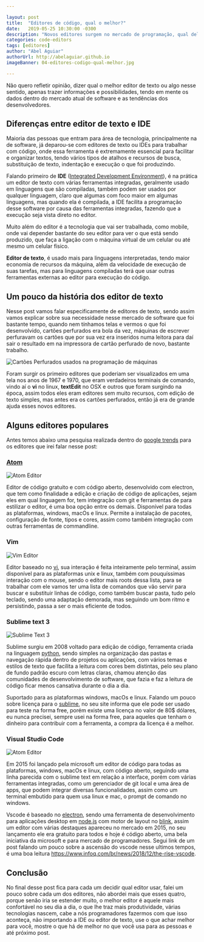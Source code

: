 ```yaml
---

layout: post
title:  "Editores de código, qual o melhor?"
date:   2019-05-25 10:30:00 -0300
description: "Novos editores surgem no mercado de programação, qual deles tem destaque nos dias de hoje"
categories: code-editors
tags: [editores]
author: "Abel Aguiar"
authorUrl: http://abelaguiar.github.io
imageBanner: 04-editores-codigo-qual-melhor.jpg

---
```


Não quero refletir opinião, dizer qual o melhor editor de texto ou algo nesse sentido, apenas trazer informações e possibilidades, tendo em mente os dados dentro do mercado atual de software e as tendências dos desenvolvedores.

## Diferenças entre editor de texto e IDE

Maioria das pessoas que entram para área de tecnologia, principalmente na de software, já deparou-se com editores de texto ou IDEs para trabalhar com código, onde essa ferramenta é extremamente essencial para facilitar e organizar textos, tendo vários tipos de atalhos e recursos de busca, substituição de texto, indentação e execução o que foi produzindo.

Falando primeiro de **IDE** ([Integrated Development Environment][IDE]), é na prática um editor de texto com várias ferramentas integradas, geralmente usado em linguagens que são compiladas, também podem ser usados por qualquer linguagem, claro que algumas com foco maior em algumas linguagens, mas quando ela é compilada, a IDE facilita a programação desse software por causa das ferramentas integradas, fazendo que a execução seja vista direto no editor.

[IDE]: https://en.wikipedia.org/wiki/Integrated_development_environment

Muito além do editor é a tecnologia que vai ser trabalhada, como mobile, onde vai depender bastante do seu editor para ver o que está sendo produzido, que faça a ligação com o máquina virtual de um celular ou até mesmo um celular físico. 

**Editor de texto**, é usado mais para linguagens interpretadas, tendo maior economia de recursos da máquina, além da velocidade de execução de suas tarefas, mas para linguagens compiladas terá que usar outras ferramentas externas ao editor para execução do código.

## Um pouco da história dos editor de texto

Nesse post vamos falar especificamente de editores de texto, sendo assim vamos explicar sobre sua necessidade nesse mercado de software que foi bastante tempo, quando nem tínhamos telas e vermos o que foi desenvolvido, cartões perfurados era bola da vez, máquinas de escrever perfuravam os cartões que por sua vez era inseridos numa leitora para daí sair o resultado em na impressora de cartão perfurado de novo, bastante trabalho.

<img class="img-fluid" src="https://abelaguiar.github.io/blog/assets/img/posts/04-editor-codigo-qual-melhor/cartao-perfurado.png" alt="Cartões Perfurados usados na programação de máquinas">

Foram surgir os primeiro editores que poderiam ser visualizados em uma tela nos anos de 1967 e 1970, que eram verdadeiros terminais de comando, vindo aí o **vi** no linux, **textEdit** no OSX e outros que foram surgindo na época, assim todos eles eram editores sem muito recursos, com edição de texto simples, mas antes era os cartões perfurados, então já era de grande ajuda esses novos editores. 

## Alguns editores populares

Antes temos abaixo uma pesquisa realizada dentro do [google trends][google-trends] para os editores que irei falar nesse post:

[google-trends]: https://trends.google.com/trends

<script type="text/javascript" src="https://ssl.gstatic.com/trends_nrtr/1754_RC01/embed_loader.js"></script> <script type="text/javascript"> trends.embed.renderExploreWidget("TIMESERIES", {"comparisonItem":[{"keyword":"Sublime text 3","geo":"BR","time":"today 12-m"},{"keyword":"Atom Editor","geo":"BR","time":"today 12-m"},{"keyword":"Vim Editor","geo":"BR","time":"today 12-m"},{"keyword":"Vscode","geo":"BR","time":"today 12-m"}],"category":0,"property":""}, {"exploreQuery":"geo=BR&q=Sublime%20text%203,Atom%20Editor,Vim%20Editor,Vscode&date=today 12-m,today 12-m,today 12-m,today 12-m","guestPath":"https://trends.google.com:443/trends/embed/"}); </script>

### [Atom][atom]

[atom]: https://atom.io

<img class="img-fluid" src="https://abelaguiar.github.io/blog/assets/img/posts/04-editor-codigo-qual-melhor/atom-editor.png" alt="Atom Editor">

Editor de código gratuito e com código aberto, desenvolvido com electron, que tem como finalidade a edição e criação de código de aplicações, sejam eles em qual linguagem for, tem integração com git e ferramentas de para estilizar o editor, é uma boa opção entre os demais. Disponível para todas as plataformas, windows, macOs e linux. Permite a instalação de pacotes, configuração de fonte, tipos e cores, assim como também integração com outras ferramentas de commandline.

### Vim

<img class="img-fluid" src="https://abelaguiar.github.io/blog/assets/img/posts/04-editor-codigo-qual-melhor/vim.jpeg" alt="Vim Editor">

Editor baseado no [vi][vi], sua interação é feita inteiramente pelo terminal, assim disponível para as plataformas unix e linux, também com pouquíssimas interação com o mouse, sendo o editor mais roots dessa lista, para se trabalhar com ele vamos ter uma lista de comandos que vão servir para buscar e substituir linhas de código, como também buscar pasta, tudo pelo teclado, sendo uma adaptação demorada, mas seguindo um bom ritmo e persistindo, passa a ser o mais eficiente de todos.

[vi]: https://en.wikipedia.org/wiki/Vi

### Sublime text 3

<img class="img-fluid" src="https://abelaguiar.github.io/blog/assets/img/posts/04-editor-codigo-qual-melhor/sublime-text-3.jpg" alt="Sublime Text 3">

Sublime surgiu em 2008 voltado para edição de código, ferramenta criada na linguagem [python][python], sendo simples na organização das pastas e navegação rápida dentro de projetos ou aplicações, com vários temas e estilos de texto que facilita a leitura com cores bem distintas, pelo seu plano de fundo padrão escuro com letras claras, chamou atenção das comunidades de desenvolvimento de software, que fazia e faz a leitura de código ficar menos cansativa durante o dia a dia.

[python]: https://pt.wikipedia.org/wiki/Python

Suportado para as plataformas windows, macOs e linux. Falando um pouco sobre licença para o [sublime][sublime], no seu site informa que ele pode ser usado para teste na forma free, porém existe uma licença no valor de 80$ dólares, eu nunca precisei, sempre usei na forma free, para aqueles que tenham o dinheiro para contribuir com a ferramenta, a compra da licença é a melhor.

[sublime]: https://www.sublimetext.com

### Visual Studio Code

<img class="img-fluid" src="https://abelaguiar.github.io/blog/assets/img/posts/04-editor-codigo-qual-melhor/vscode.png" alt="Atom Editor">

Em 2015 foi lançado pela microsoft um editor de código para todas as plataformas, windows, macOs e linux, com código aberto, seguindo uma linha parecida com o sublime text em relação a interface, porém com várias ferramentas integradas, como um gerenciador de git local e uma área de apps, que podem integrar diversas funcionalidades, assim como um terminal embutido para quem usa linux e mac, o prompt de comando no windows.

Vscode é baseado no [electron][electron], sendo uma ferramenta de desenvolvimento para aplicações desktop em [node.js][nodejs] com motor de layout no [blink][blink], assim um editor com várias destaques apareceu no mercado em 2015, no seu lançamento ele era gratuito para todos e hoje é código aberto, uma bela iniciativa da microsoft e para mercado de programadores. Segui link de um post falando um pouco sobre a ascensão do vscode nesse ultimos tempos, é uma boa leitura https://www.infoq.com/br/news/2018/12/the-rise-vscode.

[electron]: https://en.wikipedia.org/wiki/Electron_(software_framework)
[nodejs]: https://pt.wikipedia.org/wiki/Node.js
[blink]: https://pt.wikipedia.org/wiki/Blink_(motor_de_layout)

## Conclusão

No final desse post fica para cada um decidir qual editor usar, falei um pouco sobre cada um dos editores, não abordei mais que esses quatro, porque senão iria se estender muito, o melhor editor é aquele mais confortável no seu dia a dia, o que lhe traz mais produtividade, várias tecnologias nascem, cabe a nós programadores fazermos com que isso aconteça, não importando a IDE ou editor de texto, use o que achar melhor para você, mostre o que há de melhor no que você usa para as pessoas e até próximo post.

